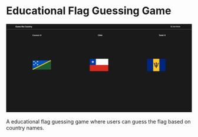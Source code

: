 # Educational Flag Guessing Game

![Flag Game Photo](flag.jpg)

A educational flag guessing game where users can guess the flag based on country names.

